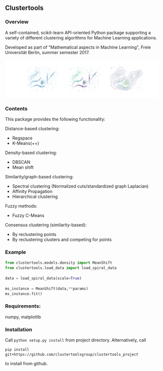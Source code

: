 
## Clustertools

### Overview

A self-contained, scikit-learn API-oriented Python package supporting a variety of different clustering algorithms for Machine Learning applications.

Developed as part of "Mathematical aspects in Machine Learning", Freie Universität Berlin, summer semester 2017.

![](https://raw.githubusercontent.com/clustertoolsgroup/clustertools_project/master/images/meanshift_examples.png)

### Contents
This package provides the following functionality:

Distance-based clustering:

- Regspace
- K-Means(++)

Density-based clustering:

- DBSCAN
- Mean shift

Similarity/graph-based clustering:

- Spectral clustering (Normalized cuts/standardized graph Laplacian)
- Affinity Propagation
- Hierarchical clustering

Fuzzy methods:

- Fuzzy C-Means

Consensus clustering (similarity-based):

- By reclustering points
- By reclustering clusters and competing for points

### Example

```python
from clustertools.models.density import MeanShift
from clustertools.load_data import load_spiral_data

data = load_spiral_data(scale=True)

ms_instance = MeanShift(data,**params)
ms_instance.fit()
```

### Requirements:
numpy, matplotlib

### Installation
Call
```python setup.py install```
from project directory. Alternatively, call
```
pip install git+https://github.com/clustertoolsgroup/clustertools_project
``` 
to install from github.


